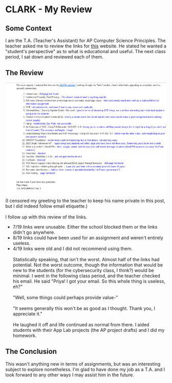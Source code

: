 # CLARK - My Review

## Some Context
I am the T.A. (Teacher's Assistant) for AP Computer Science Principles. The teacher asked me to review the links for 
[this](https://clark.center/details/ncyte_center/44f7c9ba-a5ae-494f-8281-cd28d527809c) website. He stated he wanted a "student's perspective" as to what is educational and useful.
The next class period, I sat down and reviewed each of them. 

## The Review
![image](https://github.com/CaptainSapphire/PH-s-Blog/blob/main/assets/November%202024/Screenshot%202024-11-06%205.28.55%20PM.png?raw=true)<br><br>
(I censored my greeting to the teacher to keep his name private in this post, but I did indeed follow email etiquette.)<br><br>
I follow up with this review of the links. 
- 7/19 links were unusable. Either the school blocked them or the links didn't go anywhere.
- 8/19 links could have been used for an assignment and weren't entirely useless.
- 4/19 links were old and I did not recommend using them.
<br><br> 
Statistically speaking, that isn't the worst. Almost half of the links had potential. Not the worst outcome, though the information that would be new to the students (for the cybersecurity class, I think?) would be minimal. I went in the following class period, and the teacher checked his email. He said "Priya! I got your email. So this whole thing is useless, eh?"<br><br>
"Well, some things could perhaps provide value-"<br><br>
"It seems generally this won't be as good as I thought. Thank you, I appreciate it."<br><br>
He laughed it off and life continued as normal from there. I aided students with their App Lab projects (the AP project drafts) and I did my homework. 
## The Conclusion 
This wasn't anything new in terms of assignments, but was an interesting subject to explore nonetheless. I'm glad to have done my job as a T.A. and I look forward to any other ways I may assist him in the future. 

